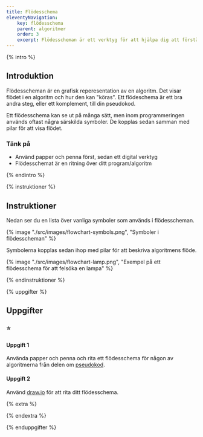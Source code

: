 ```yaml
---
title: Flödesschema
eleventyNavigation:
    key: flödesschema
    parent: algoritmer
    order: 3
    excerpt: Flödesscheman är ett verktyg för att hjälpa dig att förstå hur en algoritm fungerar.
---
```


{% intro %}

## Introduktion

Flödesscheman är en grafisk reperesentation av en algoritm. Det visar flödet i en algoritm och hur den kan "köras".
Ett flödeschema är ett bra andra steg, eller ett komplement, till din pseudokod.

Ett flödesschema kan se ut på många sätt, men inom programmeringen används oftast några särskilda symboler. De kopplas sedan samman med pilar för att visa flödet.

### Tänk på

-   Använd papper och penna först, sedan ett digital verktyg
-   Flödesschemat är en ritning över ditt program/algoritm

{% endintro %}

{% instruktioner %}

## Instruktioner

Nedan ser du en lista över vanliga symboler som används i flödesscheman.

{% image "./src/images/flowchart-symbols.png", "Symboler i flödesscheman" %}

Symbolerna kopplas sedan ihop med pilar för att beskriva algoritmens flöde.

{% image "./src/images/flowchart-lamp.png", "Exempel på ett flödesschema för att felsöka en lampa" %}

{% endinstruktioner %}

{% uppgifter %}

## Uppgifter

### ⭐

#### Uppgift 1

Använda papper och penna och rita ett flödesschema för någon av algoritmerna från delen om [pseudokod](../pseudokod).

#### Uppgift 2

Använd [draw.io](https://www.draw.io/) för att rita ditt flödesschema.

{% extra %}

{% endextra %}

{% enduppgifter %}
